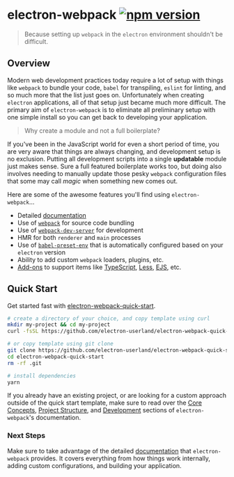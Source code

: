 # electron-webpack [![npm version](https://img.shields.io/npm/v/electron-webpack.svg)](https://npmjs.org/package/electron-webpack)

> Because setting up `webpack` in the `electron` environment shouldn't be difficult.

## Overview
Modern web development practices today require a lot of setup with things like `webpack` to bundle your code, `babel` for transpiling, `eslint` for linting, and so much more that the list just goes on. Unfortunately when creating `electron` applications, all of that setup just became much more difficult. The primary aim of `electron-webpack` is to eliminate all preliminary setup with one simple install so you can get back to developing your application.

> Why create a module and not a full boilerplate?

If you've been in the JavaScript world for even a short period of time, you are very aware that things are always changing, and development setup is no exclusion. Putting all development scripts into a single **updatable** module just makes sense. Sure a full featured boilerplate works too, but doing also involves needing to manually update those pesky `webpack` configuration files that some may call *magic* when something new comes out.

Here are some of the awesome features you'll find using `electron-webpack`...

* Detailed [documentation](https://webpack.electron.build)
* Use of [`webpack`](https://webpack.js.org/) for source code bundling
* Use of [`webpack-dev-server`](https://github.com/webpack/webpack-dev-server) for development
* HMR for both `renderer` and `main` processes
* Use of [`babel-preset-env`](https://github.com/babel/babel-preset-env) that is automatically configured based on your `electron` version
* Ability to add custom `webpack` loaders, plugins, etc.
* [Add-ons](https://webpack.electron.build/add-ons) to support items like [TypeScript](http://www.typescriptlang.org/), [Less](http://lesscss.org/), [EJS](http://www.embeddedjs.com/), etc.

## Quick Start
Get started fast with [electron-webpack-quick-start](https://github.com/electron-userland/electron-webpack-quick-start).
```bash
# create a directory of your choice, and copy template using curl
mkdir my-project && cd my-project
curl -fsSL https://github.com/electron-userland/electron-webpack-quick-start/archive/master.tar.gz | tar -xz --strip-components 1

# or copy template using git clone
git clone https://github.com/electron-userland/electron-webpack-quick-start.git
cd electron-webpack-quick-start
rm -rf .git

# install dependencies
yarn
```

If you already have an existing project, or are looking for a custom approach outside of the quick start template, make sure to read over the [Core Concepts](https://webpack.electron.build/core-concepts), [Project Structure](https://webpack.electron.build/project-structure), and [Development](https://webpack.electron.build/development) sections of `electron-webpack`'s documentation.

### Next Steps
Make sure to take advantage of the detailed [documentation](https://webpack.electron.build) that `electron-webpack` provides. It covers everything from how things work internally, adding custom configurations, and building your application.
